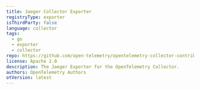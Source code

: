 ```yaml
---
title: Jaeger Collector Exporter
registryType: exporter
isThirdParty: false
language: collector
tags:
  - go
  - exporter
  - collector
repo: https://github.com/open-telemetry/opentelemetry-collector-contrib/blob/main/exporter/jaegerexporter
license: Apache 2.0
description: The Jaeger Exporter for the OpenTelemetry Collector.
authors: OpenTelemetry Authors
otVersion: latest
---
```

